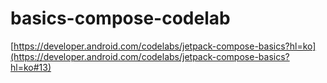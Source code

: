 # basics-compose-codelab

[https://developer.android.com/codelabs/jetpack-compose-basics?hl=ko](https://developer.android.com/codelabs/jetpack-compose-basics?hl=ko#13)